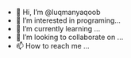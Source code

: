 - 👋 Hi, I’m @luqmanyaqoob
- 👀 I’m interested in programing...
- 🌱 I’m currently learning ...
- 💞️ I’m looking to collaborate on ...
- 📫 How to reach me ...

<!---
luqmanyaqoob/luqmanyaqoob is a ✨ special ✨ repository because its `README.md` (this file) appears on your GitHub profile.
You can click the Preview link to take a look at your changes.
--->
